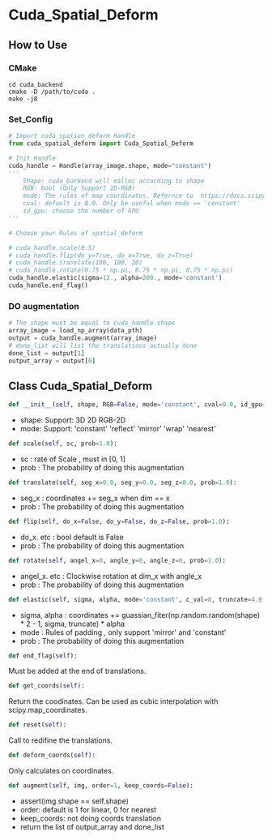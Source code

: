 # Cuda_Spatial_Deform

## How to Use

### CMake
```shell
cd cuda_backend
cmake -D /path/to/cuda .
make -j8
```

### Set_Config
```python
# Import cuda_spation_deform Handle
from cuda_spatial_deform import Cuda_Spatial_Deform

# Init Handle
cuda_handle = Handle(array_image.shape, mode="constant")
'''
    Shape: cuda_backend will malloc according to shape
    RGB: bool (Only Support 2D-RGB)
    mode: The rules of map_coordinates. Refernce to  https://docs.scipy.org/doc/scipy/reference/generated/scipy.ndimage.map_coordinates.html
    cval: default is 0.0. Only be useful when mode == 'constant'
    id_gpu: choose the number of GPU
'''

# Choose your Rules of spatial_deform

# cuda_handle.scale(0.5)
# cuda_handle.flip(do_y=True, do_x=True, do_z=True)
# cuda_handle.translate(100, 100, 20)
# cuda_handle.rotate(0.75 * np.pi, 0.75 * np.pi, 0.75 * np.pi)
cuda_handle.elastic(sigma=12., alpha=200., mode='constant')
cuda_handle.end_flag()
```

### DO augmentation
```python
# The shape must be equal to cuda_handle.shape
array_image = load_np_array(data_pth)
output = cuda_handle.augment(array_image)
# done_list will list the translations actually done
done_list = output[1]
output_array = output[0]
```

## Class Cuda_Spatial_Deform
```python
def __init__(self, shape, RGB=False, mode='constant', cval=0.0, id_gpu=0):
```
- shape: Support: 3D 2D RGB-2D
- mode: Support: 'constant' 'reflect' 'mirror' 'wrap' 'nearest'

```python
def scale(self, sc, prob=1.0):
```
- sc : rate of Scale , must in [0, 1]
- prob : The probability of doing this augmentation

```python
def translate(self, seg_x=0.0, seg_y=0.0, seg_z=0.0, prob=1.0):
```
- seg_x : coordinates += seg_x when dim == x
- prob : The probability of doing this augmentation

```python
def flip(self, do_x=False, do_y=False, do_z=False, prob=1.0):
```
- do_x. etc : bool default is False
- prob : The probability of doing this augmentation

```python
def rotate(self, angel_x=0, angle_y=0, angle_z=0, prob=1.0):
```
- angel_x. etc : Clockwise rotation at dim_x with angle_x
- prob : The probability of doing this augmentation

```python
def elastic(self, sigma, alpha, mode='constant', c_val=0, truncate=4.0, prob=1.0):
```
- sigma, alpha : coordinates += guassian_fiter(np.random.random(shape) * 2 - 1, sigma, truncate) * alpha
- mode : Rules of padding , only support 'mirror' and 'constant'
- prob : The probability of doing this augmentation

```python
def end_flag(self):
```
Must be added at the end of translations.

```python
def get_coords(self):
```
Return the coodinates. Can be used as cubic interpolation with scipy.map_coordinates.

```python
def reset(self):
```
Call to redifine the translations.

```python
def deform_coords(self):
```
Only calculates on coordinates.

```python
def augment(self, img, order=1, keep_coords=False):
```
- assert(img.shape == self.shape)
- order: default is 1 for linear, 0 for nearest
- keep_coords: not doing coords translation
- return the list of output_array and done_list 
